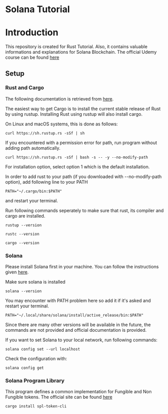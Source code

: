 # Solana Tutorial

# Introduction

This repository is created for Rust Tutorial. Also, it contains valuable informations and explanations for Solana Blockchain. The official Udemy course can be found [here](https://www.udemy.com/course/solana-developer/)

## Setup

### Rust and Cargo

The following documentation is retrieved from [here](https://doc.rust-lang.org/cargo/getting-started/installation.html).

The easiest way to get Cargo is to install the current stable release of Rust by using rustup. Installing Rust using rustup will also 
install cargo.

On Linux and macOS systems, this is done as follows:

```
curl https://sh.rustup.rs -sSf | sh
```

If you encountered with a permission error for path, run program without adding path automatically.

```
curl https://sh.rustup.rs -sSf | bash -s -- -y --no-modify-path
```

For installation option, select option 1 which is the default installation.

In order to add rust to your path (if you downloaded with --no-modify-path option), add following line to your PATH

```
PATH="~/.cargo/bin:$PATH"
```

and restart your terminal.

Run following commands seperately to make sure that rust, its compiler and cargo are installed.

```
rustup --version
```

```
rustc --version
```

```
cargo --version
```

### Solana

Please install Solana first in your machine. You can follow the instructions given 
[here](https://docs.solana.com/cli/install-solana-cli-tools).

Make sure solana is installed

``` 
solana --version
```

You may encounter with PATH problem here so add it if it's asked and restart your terminal.

```
PATH="~/.local/share/solana/install/active_release/bin:$PATH"
```

Since there are many other versions will be available in the future, the commands are not provided and official documentation is 
provided.

If you want to set Solana to your local network, run following commands:

```
solana config set --url localhost
```

Check the configuration with:

```
solana config get
```

### Solana Program Library

This program defines a common implementation for Fungible and Non Fungible tokens. The official site can be found [here](https://spl.solana.com/token)

```
cargo install spl-token-cli
```


